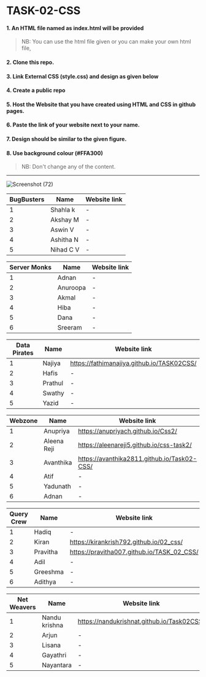 # TASK-02-CSS
#### 1. An HTML file named as index.html will be provided
>NB: You can use the html file given or you can make your own html file,

#### 2. Clone this repo.

#### 3. Link External CSS (style.css) and design as given below

#### 4. Create a public repo

#### 5. Host the Website that you have created using HTML and CSS in github pages.

#### 6. Paste the link of your website next to your name.

#### 7. Design should be similar to the given figure.

#### 8. Use background colour (#FFA300)
>NB: Don't change any of the content.
-----------------------------------------------------------------
![Screenshot (72)](https://github.com/IEEE-CS-SBC-CEV/TASK-02-CSS/raw/master/design.png)

|BugBusters|Name|Website link|  
|----------|----|------------|
|1|Shahla k|-|
|2|Akshay M|-|
|3|Aswin V|-|
|4|Ashitha N|-|
|5|Nihad C V|-|

|Server Monks|Name|Website link|  
|------------|----|------------|
|1|Adnan|-|
|2|Anuroopa|-|
|3|Akmal|-|
|4|Hiba|-|
|5|Dana|-|
|6|Sreeram|-|

|Data Pirates|Name|Website link|  
|------------|----|------------|
|1|Najiya|https://fathimanajiya.github.io/TASK02CSS/|
|2|Hafis|-|
|3|Prathul|-|
|4|Swathy|-|
|5|Yazid|-|

|Webzone|Name|Website link|  
|-------|----|------------|
|1|Anupriya|https://anupriyach.github.io/Css2/|
|2|Aleena Reji| https://aleenareji5.github.io/css-task2/|
|3|Avanthika|https://avanthika2811.github.io/Task02-CSS/|
|4|Atif|-|
|5|Yadunath|-|
|6|Adnan|-|

|Query Crew|Name|Website link|  
|----------|----|------------|
|1|Hadiq|-|
|2|Kiran|https://kirankrish792.github.io/02_css/|
|3|Pravitha|https://pravitha007.github.io/TASK_02_CSS/|
|4|Adil|-|
|5|Greeshma|-|
|6|Adithya|-|

|Net Weavers|Name|Website link|  
|-----------|----|------------|
|1|Nandu krishna|https://nandukrishnat.github.io/Task02CSS/|
|2|Arjun|-|
|3|Lisana|-|
|4|Gayathri|-|
|5|Nayantara|-|
